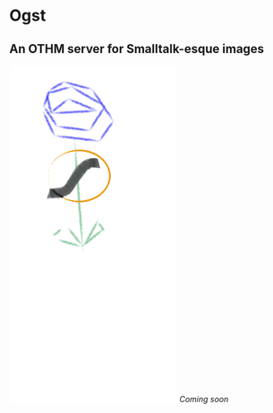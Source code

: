 # Ogst
## An OTHM server for Smalltalk-esque images
![Flower logo](logo.png?raw=true "Ogst flower")
*Coming soon*
